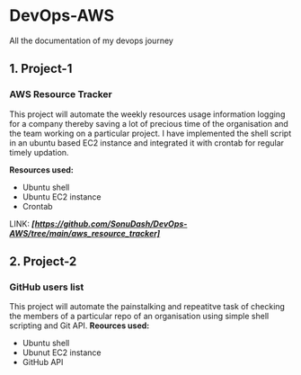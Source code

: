 # DevOps-AWS
All the documentation of my devops journey

## 1. Project-1
### AWS Resource Tracker
This project will automate the weekly resources usage information logging for a company thereby saving a lot of precious time of the organisation and the team working on a particular project. I have implemented the shell script in an ubuntu based EC2 instance and integrated it with crontab for regular timely updation.

**Resources used:**
- Ubuntu shell
- Ubuntu EC2 instance
- Crontab

LINK: **_[https://github.com/SonuDash/DevOps-AWS/tree/main/aws_resource_tracker]_**

## 2. Project-2 
### GitHub users list
This project will automate the painstalking and repeatitve task of checking the members of a particular repo of an organisation using simple shell scripting and Git API.
**Reources used:**
- Ubuntu shell
- Ubunut EC2 instance
- GitHub API
